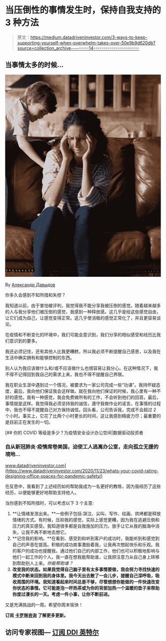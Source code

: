 # 当压倒性的事情发生时，保持自我支持的 3 种方法

> 原文：<https://medium.datadriveninvestor.com/3-ways-to-keep-supporting-yourself-when-overwhelm-takes-over-50e9b9d620db?source=collection_archive---------14----------------------->

## 当事情太多的时候…

![](img/a4fd9200a0e1dcbee0b026e2cbe54c50.png)

By [Александр Давыдов](https://www.canva.com/p/aleksandrdavydovphotos/)

你多久会感到不知所措和失控？

我知道以前，由于害怕被评判，我觉得我不能分享我被压倒的感觉。随着越来越多的人与我分享他们被压倒的感觉，我感到一种释放感。这几乎是给这些感觉自由，让它们成为自己，让感觉变得正常。这几乎使消极的感觉正常化了，并且更容易谈论。

在疫情和不断变化的环境中，我们可能会意识到，我们分享的相似感受和经历比我们意识到的要多。

我还必须记住，还有其他人比我更糟糕，所以我必须不断提醒自己感恩，以及我在生活中确实拥有和能够控制的东西。

别人认为我应该做什么和/或不应该做什么也很容易让我分心。在这种情况下，我不得不记得回到我自己的需求上来。我也不得不提醒自己界限。

我在职业生涯中遇到过一个情况，被要求为一家公司完成一些“功课”。我持怀疑态度，最后，我向他们保证我会这样做。就在我向他们保证的时候，我心里有一种不好的感觉。我有一种感觉，我会免费做所有的工作，不会听到他们的回音。最后，事情就是这样。我觉得我必须坚持我的诚信，遵守我做作业的诺言。在事情的过程中，我也不得不提醒自己对方保持诚信。回头看，公司告诉我，完成不会超过 2 个小时。事实上，它花了比两个小时更长的时间，这让我感到精疲力尽；最重要的是目前正在发生的一切。

[](https://www.datadriveninvestor.com/2020/11/23/whats-your-covid-rating-designing-office-spaces-for-pandemic-safety/) [## 你的 COVID 等级是多少？为疫情安全设计办公空间|数据驱动投资者

### 自从新冠肺炎·疫情席卷美国，迫使工人逃离办公室，走向孤立无援的境地…

www.datadriveninvestor.com](https://www.datadriveninvestor.com/2020/11/23/whats-your-covid-rating-designing-office-spaces-for-pandemic-safety/) 

在反思中，我看到了上述经历如何帮助我成为一名更好的教练，因为我经历了这些经历，以便能够更好地帮助支持他人。

当你感到不知所措时，可以考虑以下 3 个主意:

1.  **让情绪发泄出来。**一些例子包括:哭泣、尖叫、写作、绘画、烘烤都是释放情绪的方式。有时候，压抑我的感觉，实际上感觉更糟，因为我在逃避压倒和压力的真实感受。我知道很多都是自我施加的压力。放手让它从我的脑海中消失，让我不再不断地去想它。
2.  **记住我的影响。**在看到、感受到和听到客户的成功时，我能听到和感觉到自己的声音在提高。积极的成功故事激励着我，让我再次想起快乐和乐观。我的客户的成功也提醒我，通过他们自己的内部工作，他们也可以积极地影响与他们一起工作的个人。我一直在想我能帮助谁，让我把注意力从自己身上转移到帮助别人上来。*你能帮助谁？*
3.  **改变我的状态。如果我觉得自己脑子里有太多事情要做，我会努力寻找快速的模式中断来回到我的身体里。我今天出去散了一会儿步，提醒自己深呼吸，吸收周围的环境。我知道看起来时间总是不够，尽管想想你能做的一件快速改变你状态的事情。它可能是泡一杯热茶或为你的背部加热一个温暖的垫子来帮助你度过漫长的一天。考虑一件小事，让你不断前进。**

又是充满挑战的一周。希望你周末愉快！

**订阅** [**卡罗琳咨询**](https://www.carolynconsulting.com/) **了解更多更新。**

## 访问专家视图— [订阅 DDI 英特尔](https://datadriveninvestor.com/ddi-intel)